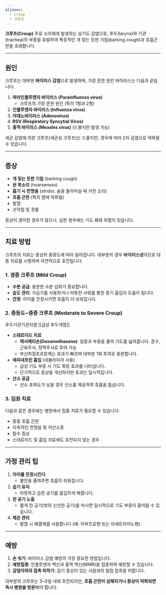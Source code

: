 ```yaml
---
aliases:
  - Croup
  - 크루프
---
```



**크루프(Croup)** 주로 소아에게 발생하는 상기도 감염으로, 후두(larynx)와 기관(trachea)의 부종을 유발하여 특징적인 개 짖는 듯한 기침(barking cough)과 호흡곤란을 초래합니다.

---

## **원인**

크루프는 대부분 **바이러스 감염**으로 발생하며, 가장 흔한 원인 바이러스는 다음과 같습니다:

1. **파라인플루엔자 바이러스 (Parainfluenza virus)**
    - 크루프의 가장 흔한 원인 (특히 1형과 2형)
2. **인플루엔자 바이러스 (Influenza virus)**
3. **아데노바이러스 (Adenovirus)**
4. **RSV (Respiratory Syncytial Virus)**
5. **홍역 바이러스 (Measles virus)** (드물지만 발생 가능)

세균 감염에 의한 크루프(세균성 크루프)는 드물지만, 경우에 따라 2차 감염으로 악화될 수 있습니다.

---

## **증상**

- **개 짖는 듯한 기침** (barking cough)
- **쉰 목소리** (hoarseness)
- **흡기 시 천명음** (stridor, 숨을 들이마실 때 거친 소리)
- **호흡 곤란** (특히 밤에 악화됨)
- 발열
- 코막힘 및 콧물

증상이 경미한 경우가 많으나, 심한 경우에는 기도 폐쇄 위험이 있습니다.

---

## **치료 방법**

크루프의 치료는 증상의 중증도에 따라 달라집니다. 대부분의 경우 **바이러스성**이므로 대증 치료를 시행하며 자연적으로 호전됩니다.

### 1. **경증 크루프 (Mild Croup)**

- **수분 공급**: 충분한 수분 섭취가 중요합니다.
- **습도 관리**: 가습기를 사용하거나 따뜻한 샤워를 통한 증기 흡입이 도움이 됩니다.
- **안정**: 아이를 진정시키면 호흡이 더 쉬워집니다.

### 2. **중등도~중증 크루프 (Moderate to Severe Croup)**

후두기관기관지염
[[급성 후두개염]]


- **스테로이드 치료**
    - **덱사메타손(Dexamethasone)**: 염증과 부종을 줄여 기도를 넓혀줍니다. 경구, 근육주사, 정맥주사로 투여 가능
    - 부신피질호르몬제는 효과가 빠르며 대부분 1회 투여로 충분합니다.
- **에피네프린 흡입** (네뷸라이저 사용)
    - 급성 기도 부종 시 기도 확장 효과를 나타냅니다.
    - 단기적으로 증상을 개선하지만 효과는 일시적입니다.
- **산소 공급**
    - 산소 포화도가 낮을 경우 산소를 제공하여 호흡을 돕습니다.

### 3. **입원 치료**

다음과 같은 경우에는 병원에서 집중 치료가 필요할 수 있습니다:

- 중증 호흡 곤란
- 지속적인 천명음 및 저산소증
- 탈수 증상
- 스테로이드 및 흡입 치료에도 호전되지 않는 경우

---

## **가정 관리 팁**

1. **아이를 진정시킨다**
    - 불안을 줄여주면 호흡이 쉬워집니다.
2. **습기 유지**
    - 따뜻하고 습한 공기를 흡입하게 해줍니다.
3. **찬 공기 노출**
    - 짧게 찬 공기(밖의 신선한 공기)를 마시면 일시적으로 기도 부종이 줄어들 수 있습니다.
4. **체온 관리**
    - 발열 시 해열제를 사용합니다 (예: 이부프로펜 또는 아세트아미노펜).

---

## **예방**

1. **손 씻기**: 바이러스 감염 예방의 가장 중요한 방법입니다.
2. **예방접종**: 인플루엔자 백신과 홍역 백신(MMR)을 접종하여 예방할 수 있습니다.
3. **감염자와의 접촉 피하기**: 감기 증상이 있는 사람과의 밀접 접촉을 피합니다.

대부분의 크루프는 3~5일 내에 호전되지만, **호흡 곤란이 심해지거나 증상이 악화되면 즉시 병원을 방문**해야 합니다.